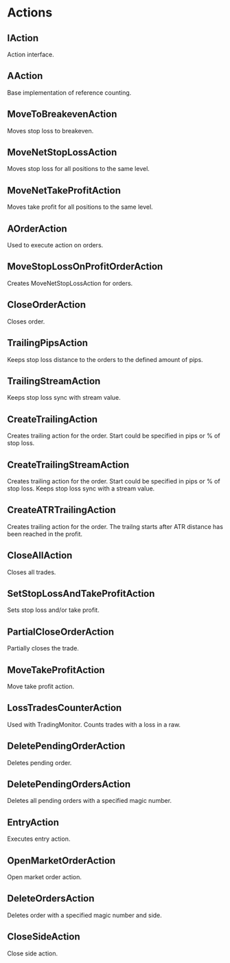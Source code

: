 # Actions

## IAction

Action interface.

## AAction

Base implementation of reference counting.

## MoveToBreakevenAction

Moves stop loss to breakeven.

## MoveNetStopLossAction

Moves stop loss for all positions to the same level.

## MoveNetTakeProfitAction

Moves take profit for all positions to the same level.

## AOrderAction

Used to execute action on orders.

## MoveStopLossOnProfitOrderAction

Creates MoveNetStopLossAction for orders.

## CloseOrderAction

Closes order.

## TrailingPipsAction

Keeps stop loss distance to the orders to the defined amount of pips.

## TrailingStreamAction

Keeps stop loss sync with stream value.

## CreateTrailingAction

Creates trailing action for the order. Start could be specified in pips or % of stop loss.

## CreateTrailingStreamAction

Creates trailing action for the order. Start could be specified in pips or % of stop loss. Keeps stop loss sync with a stream value.

## CreateATRTrailingAction

Creates trailing action for the order. The trailng starts after ATR distance has been reached in the profit.

## CloseAllAction

Closes all trades.

## SetStopLossAndTakeProfitAction

Sets stop loss and/or take profit.

## PartialCloseOrderAction

Partially closes the trade.

## MoveTakeProfitAction

Move take profit action.

## LossTradesCounterAction

Used with TradingMonitor. Counts trades with a loss in a raw.

## DeletePendingOrderAction

Deletes pending order.

## DeletePendingOrdersAction

Deletes all pending orders with a specified magic number.

## EntryAction

Executes entry action.

## OpenMarketOrderAction

Open market order action.

## DeleteOrdersAction

Deletes order with a specified magic number and side.

## CloseSideAction

Close side action.